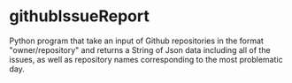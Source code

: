 # githubIssueReport
Python program that take an input of Github repositories in the format "owner/repository" and returns a String of Json data including all of the issues, as well as repository names corresponding to the most problematic day.
